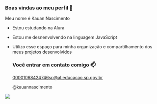 ### Boas vindas ao meu perfil 💚

Meu nome é Kauan Nascimento

- Estou estudando na Alura
- Estou me desnenvolvendo na linguagem JavaScript
- Utilizo esse espaço para minha organização e compartilhamento dos meus projetos desenvolvidos

  ### Você entrar em contato comigo 📫

  00001068424746sp@al.educacao.sp.gov.br

  @kauannascimento

![](https://media1.tenor.com/m/PKKCAakpBZIAAAAC/neyney-neymar.gif)
 
